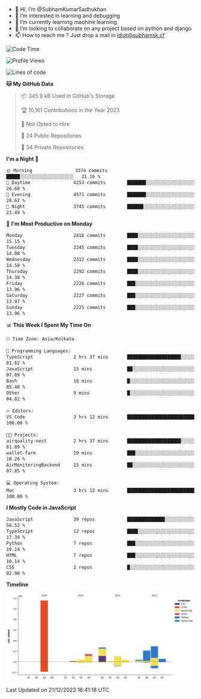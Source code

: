 - 👋 Hi, I’m @SubhamKumarSadhukhan
- 👀 I’m interested in learning and debugging
- 🌱 I’m currently learning machine learning
- 💞️ I’m looking to collaborate on any project based on python and django
- 📫 How to reach me ?
      Just drop a mail in idiot@subhamsk.cf

<!---
SubhamKumarSadhukhan/SubhamKumarSadhukhan is a ✨ special ✨ repository because its `README.md` (this file) appears on your GitHub profile.
You can click the Preview link to take a look at your changes.
--->


<!--START_SECTION:waka-->
![Code Time](http://img.shields.io/badge/Code%20Time-1%2C770%20hrs%2055%20mins-blue)

![Profile Views](http://img.shields.io/badge/Profile%20Views-0-blue)

![Lines of code](https://img.shields.io/badge/From%20Hello%20World%20I%27ve%20Written-2.4%20million%20lines%20of%20code-blue)

**🐱 My GitHub Data** 

> 📦 345.9 kB Used in GitHub's Storage 
 > 
> 🏆 10,161 Contributions in the Year 2023
 > 
> 🚫 Not Opted to Hire
 > 
> 📜 24 Public Repositories 
 > 
> 🔑 34 Private Repositories 
 > 
**I'm a Night 🦉** 

```text
🌞 Morning                3374 commits        █████░░░░░░░░░░░░░░░░░░░░   21.16 % 
🌆 Daytime                4253 commits        ███████░░░░░░░░░░░░░░░░░░   26.68 % 
🌃 Evening                4571 commits        ███████░░░░░░░░░░░░░░░░░░   28.67 % 
🌙 Night                  3745 commits        ██████░░░░░░░░░░░░░░░░░░░   23.49 % 
```
📅 **I'm Most Productive on Monday** 

```text
Monday                   2416 commits        ████░░░░░░░░░░░░░░░░░░░░░   15.15 % 
Tuesday                  2245 commits        ████░░░░░░░░░░░░░░░░░░░░░   14.08 % 
Wednesday                2312 commits        ████░░░░░░░░░░░░░░░░░░░░░   14.50 % 
Thursday                 2292 commits        ████░░░░░░░░░░░░░░░░░░░░░   14.38 % 
Friday                   2226 commits        ███░░░░░░░░░░░░░░░░░░░░░░   13.96 % 
Saturday                 2227 commits        ███░░░░░░░░░░░░░░░░░░░░░░   13.97 % 
Sunday                   2225 commits        ███░░░░░░░░░░░░░░░░░░░░░░   13.96 % 
```


📊 **This Week I Spent My Time On** 

```text
🕑︎ Time Zone: Asia/Kolkata

💬 Programming Languages: 
TypeScript               2 hrs 37 mins       ████████████████████░░░░░   81.82 % 
JavaScript               15 mins             ██░░░░░░░░░░░░░░░░░░░░░░░   07.89 % 
Bash                     10 mins             █░░░░░░░░░░░░░░░░░░░░░░░░   05.48 % 
Other                    9 mins              █░░░░░░░░░░░░░░░░░░░░░░░░   04.82 % 

🔥 Editors: 
VS Code                  3 hrs 12 mins       █████████████████████████   100.00 % 

🐱‍💻 Projects: 
airquality-nest          2 hrs 37 mins       ████████████████████░░░░░   81.89 % 
wallet-farm              19 mins             ███░░░░░░░░░░░░░░░░░░░░░░   10.26 % 
AirMonitoringBackend     15 mins             ██░░░░░░░░░░░░░░░░░░░░░░░   07.85 % 

💻 Operating System: 
Mac                      3 hrs 12 mins       █████████████████████████   100.00 % 
```

**I Mostly Code in JavaScript** 

```text
JavaScript               39 repos            ██████████████░░░░░░░░░░░   56.52 % 
TypeScript               12 repos            ████░░░░░░░░░░░░░░░░░░░░░   17.39 % 
Python                   7 repos             ███░░░░░░░░░░░░░░░░░░░░░░   10.14 % 
HTML                     7 repos             ███░░░░░░░░░░░░░░░░░░░░░░   10.14 % 
CSS                      2 repos             █░░░░░░░░░░░░░░░░░░░░░░░░   02.90 % 
```



**Timeline**

![Lines of Code chart](https://raw.githubusercontent.com/SubhamKumarSadhukhan/SubhamKumarSadhukhan/main/assets/bar_graph.png)


 Last Updated on 21/12/2023 16:41:18 UTC
<!--END_SECTION:waka-->
